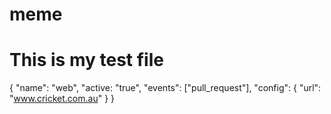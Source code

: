 # meme
# This is my test file
{
 "name": "web",
 "active: "true",
 "events": ["pull_request"],
 "config": {
  "url": "www.cricket.com.au"
 }
}
